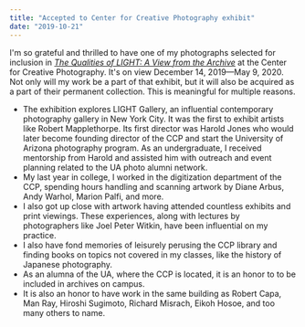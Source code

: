 ```yaml
---
title: "Accepted to Center for Creative Photography exhibit"
date: "2019-10-21"
---
```


I'm so grateful and thrilled to have one of my photographs selected for inclusion in _[The Qualities of LIGHT: A View from the Archive](https://ccp.arizona.edu/exhibitions-events/exhibitions/qualities-light-view-archive-center-creative-photography)_ at the Center for Creative Photography. It's on view December 14, 2019—May 9, 2020. Not only will my work be a part of that exhibit, but it will also be acquired as a part of their permanent collection. This is meaningful for multiple reasons.

- The exhibition explores LIGHT Gallery, an influential contemporary photography gallery in New York City. It was the first to exhibit artists like Robert Mapplethorpe. Its first director was Harold Jones who would later become founding director of the CCP and start the University of Arizona photography program. As an undergraduate, I received mentorship from Harold and assisted him with outreach and event planning related to the UA photo alumni network.
- My last year in college, I worked in the digitization department of the CCP, spending hours handling and scanning artwork by Diane Arbus, Andy Warhol, Marion Palfi, and more.
- I also got up close with artwork having attended countless exhibits and print viewings. These experiences, along with lectures by photographers like Joel Peter Witkin, have been influential on my practice.
- I also have fond memories of leisurely perusing the CCP library and finding books on topics not covered in my classes, like the history of Japanese photography.
- As an alumna of the UA, where the CCP is located, it is an honor to to be included in archives on campus.
- It is also an honor to have work in the same building as Robert Capa, Man Ray, Hiroshi Sugimoto, Richard Misrach, Eikoh Hosoe, and too many others to name.
